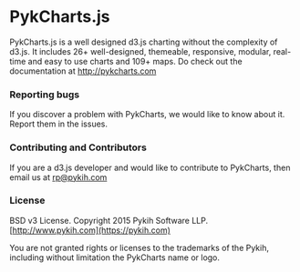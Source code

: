 # PykCharts.js

PykCharts.js is a well designed d3.js charting without the complexity of d3.js. It includes 26+ well-designed, themeable, responsive, modular, real-time and easy to use charts and 109+ maps. Do check out the documentation at http://pykcharts.com

### Reporting bugs

If you discover a problem with PykCharts, we would like to know about it. Report them in the issues.

### Contributing and Contributors

If you are a d3.js developer and would like to contribute to PykCharts, then email us at rp@pykih.com

### License

BSD v3 License. Copyright 2015 Pykih Software LLP. [http://www.pykih.com](https://pykih.com)

You are not granted rights or licenses to the trademarks of the Pykih, including without limitation the PykCharts name or logo.
